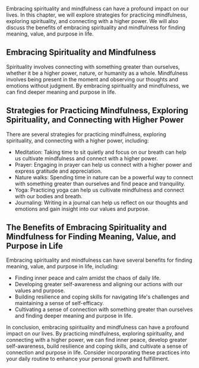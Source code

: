 
Embracing spirituality and mindfulness can have a profound impact on our lives. In this chapter, we will explore strategies for practicing mindfulness, exploring spirituality, and connecting with a higher power. We will also discuss the benefits of embracing spirituality and mindfulness for finding meaning, value, and purpose in life.

Embracing Spirituality and Mindfulness
--------------------------------------

Spirituality involves connecting with something greater than ourselves, whether it be a higher power, nature, or humanity as a whole. Mindfulness involves being present in the moment and observing our thoughts and emotions without judgment. By embracing spirituality and mindfulness, we can find deeper meaning and purpose in life.

Strategies for Practicing Mindfulness, Exploring Spirituality, and Connecting with Higher Power
-----------------------------------------------------------------------------------------------

There are several strategies for practicing mindfulness, exploring spirituality, and connecting with a higher power, including:

* Meditation: Taking time to sit quietly and focus on our breath can help us cultivate mindfulness and connect with a higher power.
* Prayer: Engaging in prayer can help us connect with a higher power and express gratitude and appreciation.
* Nature walks: Spending time in nature can be a powerful way to connect with something greater than ourselves and find peace and tranquility.
* Yoga: Practicing yoga can help us cultivate mindfulness and connect with our bodies and breath.
* Journaling: Writing in a journal can help us reflect on our thoughts and emotions and gain insight into our values and purpose.

The Benefits of Embracing Spirituality and Mindfulness for Finding Meaning, Value, and Purpose in Life
------------------------------------------------------------------------------------------------------

Embracing spirituality and mindfulness can have several benefits for finding meaning, value, and purpose in life, including:

* Finding inner peace and calm amidst the chaos of daily life.
* Developing greater self-awareness and aligning our actions with our values and purpose.
* Building resilience and coping skills for navigating life's challenges and maintaining a sense of self-efficacy.
* Cultivating a sense of connection with something greater than ourselves and finding deeper meaning and purpose in life.

In conclusion, embracing spirituality and mindfulness can have a profound impact on our lives. By practicing mindfulness, exploring spirituality, and connecting with a higher power, we can find inner peace, develop greater self-awareness, build resilience and coping skills, and cultivate a sense of connection and purpose in life. Consider incorporating these practices into your daily routine to enhance your personal growth and fulfillment.
